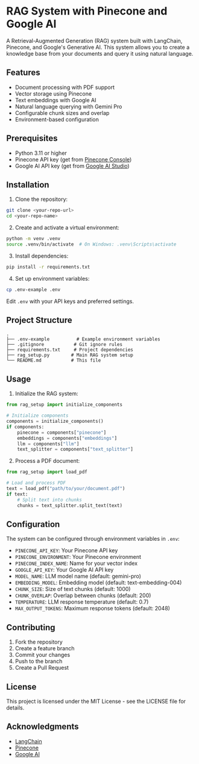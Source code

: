 # RAG System with Pinecone and Google AI

A Retrieval-Augmented Generation (RAG) system built with LangChain, Pinecone, and Google's Generative AI. This system allows you to create a knowledge base from your documents and query it using natural language.

## Features

- Document processing with PDF support
- Vector storage using Pinecone
- Text embeddings with Google AI
- Natural language querying with Gemini Pro
- Configurable chunk sizes and overlap
- Environment-based configuration

## Prerequisites

- Python 3.11 or higher
- Pinecone API key (get from [Pinecone Console](https://app.pinecone.io/))
- Google AI API key (get from [Google AI Studio](https://makersuite.google.com/app/apikey))

## Installation

1. Clone the repository:
```bash
git clone <your-repo-url>
cd <your-repo-name>
```

2. Create and activate a virtual environment:
```bash
python -m venv .venv
source .venv/bin/activate  # On Windows: .venv\Scripts\activate
```

3. Install dependencies:
```bash
pip install -r requirements.txt
```

4. Set up environment variables:
```bash
cp .env-example .env
```
Edit `.env` with your API keys and preferred settings.

## Project Structure

```
.
├── .env-example          # Example environment variables
├── .gitignore           # Git ignore rules
├── requirements.txt     # Project dependencies
├── rag_setup.py        # Main RAG system setup
└── README.md           # This file
```

## Usage

1. Initialize the RAG system:
```python
from rag_setup import initialize_components

# Initialize components
components = initialize_components()
if components:
    pinecone = components["pinecone"]
    embeddings = components["embeddings"]
    llm = components["llm"]
    text_splitter = components["text_splitter"]
```

2. Process a PDF document:
```python
from rag_setup import load_pdf

# Load and process PDF
text = load_pdf("path/to/your/document.pdf")
if text:
    # Split text into chunks
    chunks = text_splitter.split_text(text)
```

## Configuration

The system can be configured through environment variables in `.env`:

- `PINECONE_API_KEY`: Your Pinecone API key
- `PINECONE_ENVIRONMENT`: Your Pinecone environment
- `PINECONE_INDEX_NAME`: Name for your vector index
- `GOOGLE_API_KEY`: Your Google AI API key
- `MODEL_NAME`: LLM model name (default: gemini-pro)
- `EMBEDDING_MODEL`: Embedding model (default: text-embedding-004)
- `CHUNK_SIZE`: Size of text chunks (default: 1000)
- `CHUNK_OVERLAP`: Overlap between chunks (default: 200)
- `TEMPERATURE`: LLM response temperature (default: 0.7)
- `MAX_OUTPUT_TOKENS`: Maximum response tokens (default: 2048)

## Contributing

1. Fork the repository
2. Create a feature branch
3. Commit your changes
4. Push to the branch
5. Create a Pull Request

## License

This project is licensed under the MIT License - see the LICENSE file for details.

## Acknowledgments

- [LangChain](https://python.langchain.com/)
- [Pinecone](https://www.pinecone.io/)
- [Google AI](https://ai.google.dev/) 